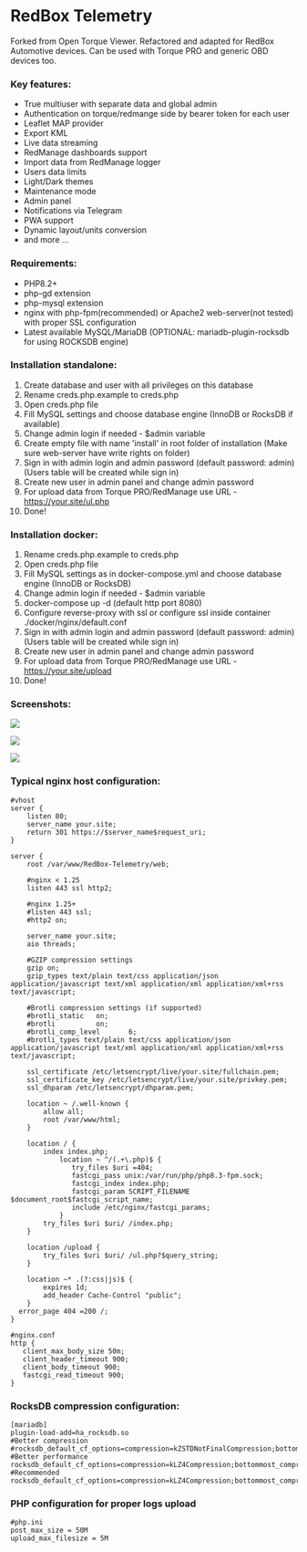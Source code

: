 # RedBox Telemetry
Forked from Open Torque Viewer. Refactored and adapted for RedBox Automotive devices. Can be used with Torque PRO and generic OBD devices too.

### Key features:
- True multiuser with separate data and global admin
- Authentication on torque/redmange side by bearer token for each user
- Leaflet MAP provider
- Export KML
- Live data streaming
- RedManage dashboards support
- Import data from RedManage logger
- Users data limits
- Light/Dark themes
- Maintenance mode
- Admin panel
- Notifications via Telegram
- PWA support
- Dynamic layout/units conversion
- and more ...

### Requirements:
- PHP8.2+
- php-gd extension
- php-mysql extension
- nginx with php-fpm(recommended) or Apache2 web-server(not tested) with proper SSL configuration
- Latest available MySQL/MariaDB (OPTIONAL: mariadb-plugin-rocksdb for using ROCKSDB engine)

### Installation standalone:
1. Create database and user with all privileges on this database
2. Rename creds.php.example to creds.php
3. Open creds.php file
4. Fill MySQL settings and choose database engine (InnoDB or RocksDB if available)
5. Change admin login if needed - $admin variable
6. Create empty file with name 'install' in root folder of installation (Make sure web-server have write rights on folder)
7. Sign in with admin login and admin password (default password: admin) (Users table will be created while sign in)
8. Create new user in admin panel and change admin password
9. For upload data from Torque PRO/RedManage use URL - https://your.site/ul.php
10. Done!

### Installation docker:
1. Rename creds.php.example to creds.php
2. Open creds.php file
3. Fill MySQL settings as in docker-compose.yml and choose database engine (InnoDB or RocksDB)
4. Change admin login if needed - $admin variable
5. docker-compose up -d (default http port 8080)
6. Configure reverse-proxy with ssl or configure ssl inside container ./docker/nginx/default.conf
7. Sign in with admin login and admin password (default password: admin) (Users table will be created while sign in)
8. Create new user in admin panel and change admin password
9. For upload data from Torque PRO/RedManage use URL - https://your.site/upload
10. Done!

### Screenshots:
![](https://redbox.pw/wp-content/uploads/2024/02/interface_main.png?1)

![](https://redbox.pw/wp-content/uploads/2024/02/interface_settings.png?2)

![](https://redbox.pw/wp-content/uploads/2024/02/interface_admin.png)

### Typical nginx host configuration:
```
#vhost
server {
    listen 80;
    server_name your.site;
    return 301 https://$server_name$request_uri;
}

server {
    root /var/www/RedBox-Telemetry/web;

    #nginx < 1.25
    listen 443 ssl http2;

    #nginx 1.25+
    #listen 443 ssl;
    #http2 on;

    server_name your.site;
    aio threads;

    #GZIP compression settings
    gzip on;
    gzip_types text/plain text/css application/json application/javascript text/xml application/xml application/xml+rss text/javascript;

    #Brotli compression settings (if supported)
    #brotli_static   on;
    #brotli          on;
    #brotli_comp_level       6;
    #brotli_types text/plain text/css application/json application/javascript text/xml application/xml application/xml+rss text/javascript;

    ssl_certificate /etc/letsencrypt/live/your.site/fullchain.pem;
    ssl_certificate_key /etc/letsencrypt/live/your.site/privkey.pem;
    ssl_dhparam /etc/letsencrypt/dhparam.pem;

    location ~ /.well-known {
        allow all;
        root /var/www/html;
    }

    location / {
        index index.php;
            location ~ ^/(.+\.php)$ {
               try_files $uri =404;
               fastcgi_pass unix:/var/run/php/php8.3-fpm.sock;
               fastcgi_index index.php;
               fastcgi_param SCRIPT_FILENAME $document_root$fastcgi_script_name;
               include /etc/nginx/fastcgi_params;
            }
        try_files $uri $uri/ /index.php;
    }

    location /upload {
        try_files $uri $uri/ /ul.php?$query_string;
    }

    location ~* .(?:css|js)$ {
        expires 1d;
        add_header Cache-Control "public";
    }
  error_page 404 =200 /;
}

#nginx.conf
http {
   client_max_body_size 50m;
   client_header_timeout 900;
   client_body_timeout 900;
   fastcgi_read_timeout 900;
}

```

### RocksDB compression configuration:
```
[mariadb]
plugin-load-add=ha_rocksdb.so
#Better compression
#rocksdb_default_cf_options=compression=kZSTDNotFinalCompression;bottommost_compression=kZSTDNotFinalCompression
#Better performance
rocksdb_default_cf_options=compression=kLZ4Compression;bottommost_compression=kLZ4Compression
#Recommended
rocksdb_default_cf_options=compression=kLZ4Compression;bottommost_compression=kZSTDNotFinalCompression
```

### PHP configuration for proper logs upload
```
#php.ini
post_max_size = 50M
upload_max_filesize = 5M
```
